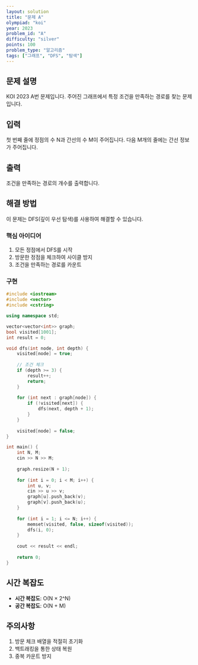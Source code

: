 ```yaml
---
layout: solution
title: "문제 A"
olympiad: "koi"
year: 2023
problem_id: "A"
difficulty: "silver"
points: 100
problem_type: "알고리즘"
tags: ["그래프", "DFS", "탐색"]
---
```


## 문제 설명

KOI 2023 A번 문제입니다. 주어진 그래프에서 특정 조건을 만족하는 경로를 찾는 문제입니다.

## 입력

첫 번째 줄에 정점의 수 N과 간선의 수 M이 주어집니다.
다음 M개의 줄에는 간선 정보가 주어집니다.

## 출력

조건을 만족하는 경로의 개수를 출력합니다.

## 해결 방법

이 문제는 DFS(깊이 우선 탐색)를 사용하여 해결할 수 있습니다.

### 핵심 아이디어

1. 모든 정점에서 DFS를 시작
2. 방문한 정점을 체크하여 사이클 방지
3. 조건을 만족하는 경로를 카운트

### 구현

```cpp
#include <iostream>
#include <vector>
#include <cstring>

using namespace std;

vector<vector<int>> graph;
bool visited[1001];
int result = 0;

void dfs(int node, int depth) {
    visited[node] = true;
    
    // 조건 체크
    if (depth >= 3) {
        result++;
        return;
    }
    
    for (int next : graph[node]) {
        if (!visited[next]) {
            dfs(next, depth + 1);
        }
    }
    
    visited[node] = false;
}

int main() {
    int N, M;
    cin >> N >> M;
    
    graph.resize(N + 1);
    
    for (int i = 0; i < M; i++) {
        int u, v;
        cin >> u >> v;
        graph[u].push_back(v);
        graph[v].push_back(u);
    }
    
    for (int i = 1; i <= N; i++) {
        memset(visited, false, sizeof(visited));
        dfs(i, 0);
    }
    
    cout << result << endl;
    
    return 0;
}
```

## 시간 복잡도

- **시간 복잡도**: O(N × 2^N)
- **공간 복잡도**: O(N + M)

## 주의사항

1. 방문 체크 배열을 적절히 초기화
2. 백트래킹을 통한 상태 복원
3. 중복 카운트 방지
